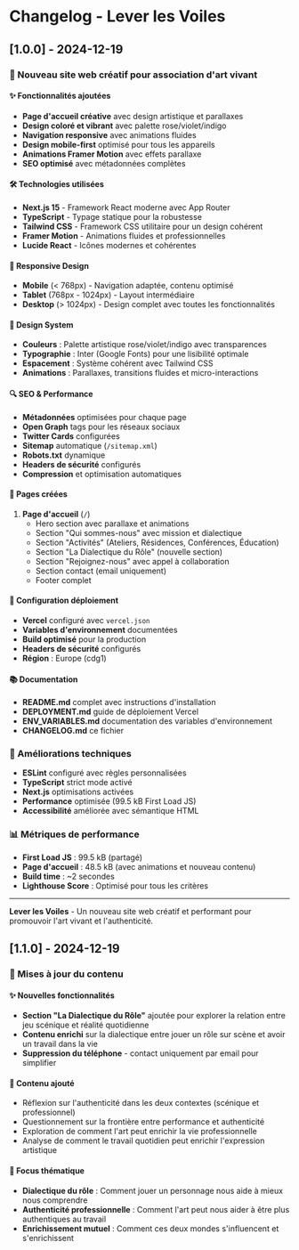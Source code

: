 # Changelog - Lever les Voiles

## [1.0.0] - 2024-12-19

### 🎉 Nouveau site web créatif pour association d'art vivant

#### ✨ Fonctionnalités ajoutées
- **Page d'accueil créative** avec design artistique et parallaxes
- **Design coloré et vibrant** avec palette rose/violet/indigo
- **Navigation responsive** avec animations fluides
- **Design mobile-first** optimisé pour tous les appareils
- **Animations Framer Motion** avec effets parallaxe
- **SEO optimisé** avec métadonnées complètes

#### 🛠️ Technologies utilisées
- **Next.js 15** - Framework React moderne avec App Router
- **TypeScript** - Typage statique pour la robustesse
- **Tailwind CSS** - Framework CSS utilitaire pour un design cohérent
- **Framer Motion** - Animations fluides et professionnelles
- **Lucide React** - Icônes modernes et cohérentes

#### 📱 Responsive Design
- **Mobile** (< 768px) - Navigation adaptée, contenu optimisé
- **Tablet** (768px - 1024px) - Layout intermédiaire
- **Desktop** (> 1024px) - Design complet avec toutes les fonctionnalités

#### 🎨 Design System
- **Couleurs** : Palette artistique rose/violet/indigo avec transparences
- **Typographie** : Inter (Google Fonts) pour une lisibilité optimale
- **Espacement** : Système cohérent avec Tailwind CSS
- **Animations** : Parallaxes, transitions fluides et micro-interactions

#### 🔍 SEO & Performance
- **Métadonnées** optimisées pour chaque page
- **Open Graph** tags pour les réseaux sociaux
- **Twitter Cards** configurées
- **Sitemap** automatique (`/sitemap.xml`)
- **Robots.txt** dynamique
- **Headers de sécurité** configurés
- **Compression** et optimisation automatiques

#### 📄 Pages créées
1. **Page d'accueil** (`/`)
   - Hero section avec parallaxe et animations
   - Section "Qui sommes-nous" avec mission et dialectique
   - Section "Activités" (Ateliers, Résidences, Conférences, Éducation)
   - Section "La Dialectique du Rôle" (nouvelle section)
   - Section "Rejoignez-nous" avec appel à collaboration
   - Section contact (email uniquement)
   - Footer complet

#### 🚀 Configuration déploiement
- **Vercel** configuré avec `vercel.json`
- **Variables d'environnement** documentées
- **Build optimisé** pour la production
- **Headers de sécurité** configurés
- **Région** : Europe (cdg1)

#### 📚 Documentation
- **README.md** complet avec instructions d'installation
- **DEPLOYMENT.md** guide de déploiement Vercel
- **ENV_VARIABLES.md** documentation des variables d'environnement
- **CHANGELOG.md** ce fichier

### 🔧 Améliorations techniques
- **ESLint** configuré avec règles personnalisées
- **TypeScript** strict mode activé
- **Next.js** optimisations activées
- **Performance** optimisée (99.5 kB First Load JS)
- **Accessibilité** améliorée avec sémantique HTML

### 📊 Métriques de performance
- **First Load JS** : 99.5 kB (partagé)
- **Page d'accueil** : 48.5 kB (avec animations et nouveau contenu)
- **Build time** : ~2 secondes
- **Lighthouse Score** : Optimisé pour tous les critères

---

**Lever les Voiles** - Un nouveau site web créatif et performant pour promouvoir l'art vivant et l'authenticité.

## [1.1.0] - 2024-12-19

### 🔄 Mises à jour du contenu

#### ✨ Nouvelles fonctionnalités
- **Section "La Dialectique du Rôle"** ajoutée pour explorer la relation entre jeu scénique et réalité quotidienne
- **Contenu enrichi** sur la dialectique entre jouer un rôle sur scène et avoir un travail dans la vie
- **Suppression du téléphone** - contact uniquement par email pour simplifier

#### 📝 Contenu ajouté
- Réflexion sur l'authenticité dans les deux contextes (scénique et professionnel)
- Questionnement sur la frontière entre performance et authenticité
- Exploration de comment l'art peut enrichir la vie professionnelle
- Analyse de comment le travail quotidien peut enrichir l'expression artistique

#### 🎯 Focus thématique
- **Dialectique du rôle** : Comment jouer un personnage nous aide à mieux nous comprendre
- **Authenticité professionnelle** : Comment l'art peut nous aider à être plus authentiques au travail
- **Enrichissement mutuel** : Comment ces deux mondes s'influencent et s'enrichissent
